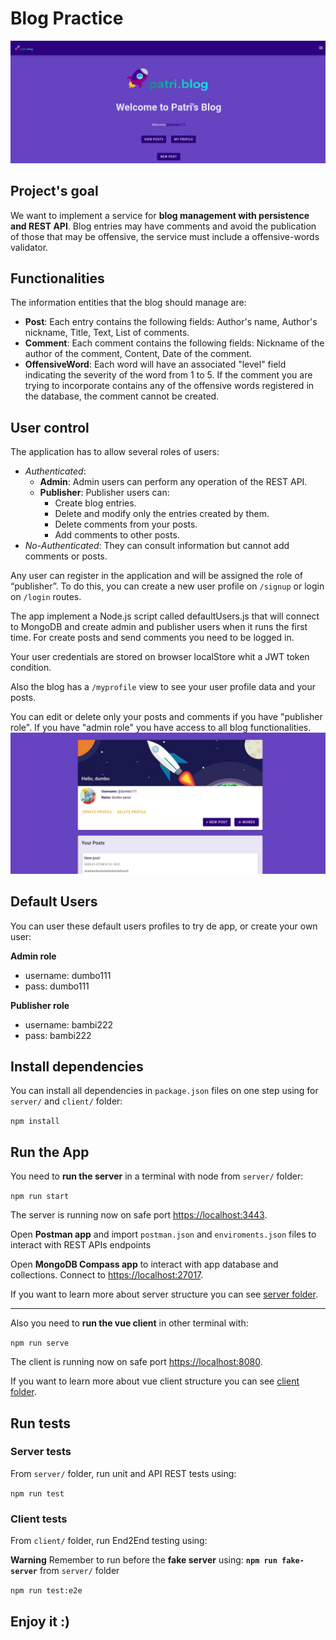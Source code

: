 # Blog Practice
![Patri's blog](./client/src/assets/home-view.jpg)

## Project's goal
We want to implement a service for **blog management with persistence and REST API**. Blog entries may have comments and avoid the publication of those that may be offensive, the service must include a offensive-words validator.

## Functionalities
The information entities that the blog should manage are:
* **Post**: Each entry contains the following fields: Author's name, Author's nickname, Title, Text, List of comments.
* **Comment**: Each comment contains the following fields: Nickname of the author of the comment, Content, Date of the comment.
* **OffensiveWord**: Each word will have an associated "level" field indicating the severity of the word from 1 to 5. If the comment you are trying to incorporate contains any of the offensive words registered in the database, the comment cannot be created.

## User control

The application has to allow several roles of users:

- _Authenticated_:
  - **Admin**: Admin users can perform any operation of the REST API.
  - **Publisher**: Publisher users can:
    - Create blog entries.
    - Delete and modify only the entries created by them.
    - Delete comments from your posts.
    - Add comments to other posts.
- _No-Authenticated_: They can consult information but cannot add comments or posts.

Any user can register in the application and will be assigned the role of “publisher”.
To do this, you can create a new user profile on `/signup` or login on `/login` routes.

The app implement a Node.js script called defaultUsers.js that will connect to MongoDB and create admin and publisher users when it runs the first time.
For create posts and send comments you need to be logged in.

Your user credentials are stored on browser localStore whit a JWT token condition.

Also the blog has a `/myprofile` view to see your user profile data and your posts.

You can edit or delete only your posts and comments if you have "publisher role". 
If you have "admin role" you have access to all blog functionalities.
![profile view](./client/src/assets/profile-view.jpg)


## Default Users
You can user these default users profiles to try de app, or create your own user:

**Admin role**
- username: dumbo111
- pass: dumbo111

**Publisher role**
- username: bambi222
- pass: bambi222


## Install dependencies
You can install all dependencies in `package.json` files on one step using for `server/` and `client/` folder:

`npm install`

## Run the App

You need to **run the server** in a terminal with node from `server/` folder:

`npm run start`

The server is running now on safe port [https://localhost:3443](https://localhost:3443).

Open **Postman app** and import `postman.json` and `enviroments.json` files to interact with REST APIs endpoints

Open **MongoDB Compass app** to interact with app database and collections. Connect to [https://localhost:27017](https://localhost:27017). 

If you want to learn more about server structure you can see [server folder](./server/README.md).

---

Also you need to **run the vue client** in other terminal with:

`npm run serve`

The client is running now on safe port [https://localhost:8080](https://localhost:8080).


If you want to learn more about vue client structure you can see [client folder](./client/README.md).

## Run tests

### Server tests

From `server/` folder, run unit and API REST tests using:

`npm run test`

### Client tests

From `client/` folder, run End2End testing using:

**Warning** Remember to run before the **fake server** using: **`npm run fake-server`** from `server/` folder

`npm run test:e2e`

## Enjoy it :)



